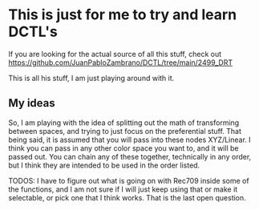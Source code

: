 # This is just for me to try and learn DCTL's

If you are looking for the actual source of all this stuff, check out
https://github.com/JuanPabloZambrano/DCTL/tree/main/2499_DRT

This is all his stuff, I am just playing around with it.

## My ideas

So, I am playing with the idea of splitting out the math of transforming between spaces, and trying to just focus on the preferential stuff. That being said, it is assumed that you will pass into these nodes XYZ/Linear. I think you can pass in any other color space you want to, and it will be passed out. You can chain any of these together, technically in any order, but I think they are intended to be used in the order listed.

TODOS:
I have to figure out what is going on with Rec709 inside some of the functions, and I am not sure if I will just keep using that or make it selectable, or pick one that I think works. That is the last open question.
